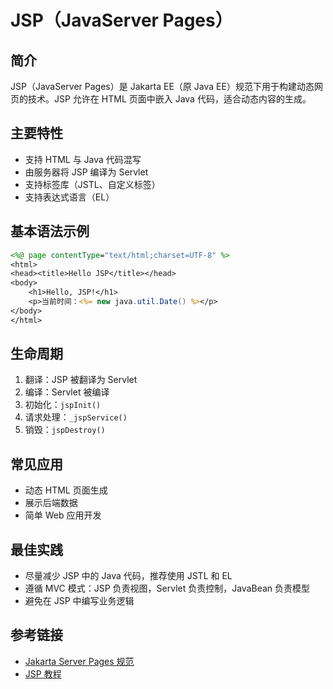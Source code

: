 # JSP（JavaServer Pages）

## 简介

JSP（JavaServer Pages）是 Jakarta EE（原 Java EE）规范下用于构建动态网页的技术。JSP 允许在 HTML 页面中嵌入 Java 代码，适合动态内容的生成。

## 主要特性

- 支持 HTML 与 Java 代码混写
- 由服务器将 JSP 编译为 Servlet
- 支持标签库（JSTL、自定义标签）
- 支持表达式语言（EL）

## 基本语法示例

```jsp
<%@ page contentType="text/html;charset=UTF-8" %>
<html>
<head><title>Hello JSP</title></head>
<body>
    <h1>Hello, JSP!</h1>
    <p>当前时间：<%= new java.util.Date() %></p>
</body>
</html>
```

## 生命周期

1. 翻译：JSP 被翻译为 Servlet
2. 编译：Servlet 被编译
3. 初始化：`jspInit()`
4. 请求处理：`_jspService()`
5. 销毁：`jspDestroy()`

## 常见应用

- 动态 HTML 页面生成
- 展示后端数据
- 简单 Web 应用开发

## 最佳实践

- 尽量减少 JSP 中的 Java 代码，推荐使用 JSTL 和 EL
- 遵循 MVC 模式：JSP 负责视图，Servlet 负责控制，JavaBean 负责模型
- 避免在 JSP 中编写业务逻辑

## 参考链接

- [Jakarta Server Pages 规范](https://jakarta.ee/specifications/pages/)
- [JSP 教程](https://tomcat.apache.org/tomcat-9.0-doc/jspapi/index.html)
